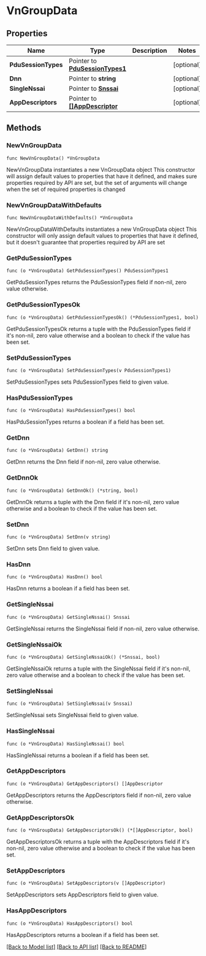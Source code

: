 # VnGroupData

## Properties

Name | Type | Description | Notes
------------ | ------------- | ------------- | -------------
**PduSessionTypes** | Pointer to [**PduSessionTypes1**](PduSessionTypes1.md) |  | [optional] 
**Dnn** | Pointer to **string** |  | [optional] 
**SingleNssai** | Pointer to [**Snssai**](Snssai.md) |  | [optional] 
**AppDescriptors** | Pointer to [**[]AppDescriptor**](AppDescriptor.md) |  | [optional] 

## Methods

### NewVnGroupData

`func NewVnGroupData() *VnGroupData`

NewVnGroupData instantiates a new VnGroupData object
This constructor will assign default values to properties that have it defined,
and makes sure properties required by API are set, but the set of arguments
will change when the set of required properties is changed

### NewVnGroupDataWithDefaults

`func NewVnGroupDataWithDefaults() *VnGroupData`

NewVnGroupDataWithDefaults instantiates a new VnGroupData object
This constructor will only assign default values to properties that have it defined,
but it doesn't guarantee that properties required by API are set

### GetPduSessionTypes

`func (o *VnGroupData) GetPduSessionTypes() PduSessionTypes1`

GetPduSessionTypes returns the PduSessionTypes field if non-nil, zero value otherwise.

### GetPduSessionTypesOk

`func (o *VnGroupData) GetPduSessionTypesOk() (*PduSessionTypes1, bool)`

GetPduSessionTypesOk returns a tuple with the PduSessionTypes field if it's non-nil, zero value otherwise
and a boolean to check if the value has been set.

### SetPduSessionTypes

`func (o *VnGroupData) SetPduSessionTypes(v PduSessionTypes1)`

SetPduSessionTypes sets PduSessionTypes field to given value.

### HasPduSessionTypes

`func (o *VnGroupData) HasPduSessionTypes() bool`

HasPduSessionTypes returns a boolean if a field has been set.

### GetDnn

`func (o *VnGroupData) GetDnn() string`

GetDnn returns the Dnn field if non-nil, zero value otherwise.

### GetDnnOk

`func (o *VnGroupData) GetDnnOk() (*string, bool)`

GetDnnOk returns a tuple with the Dnn field if it's non-nil, zero value otherwise
and a boolean to check if the value has been set.

### SetDnn

`func (o *VnGroupData) SetDnn(v string)`

SetDnn sets Dnn field to given value.

### HasDnn

`func (o *VnGroupData) HasDnn() bool`

HasDnn returns a boolean if a field has been set.

### GetSingleNssai

`func (o *VnGroupData) GetSingleNssai() Snssai`

GetSingleNssai returns the SingleNssai field if non-nil, zero value otherwise.

### GetSingleNssaiOk

`func (o *VnGroupData) GetSingleNssaiOk() (*Snssai, bool)`

GetSingleNssaiOk returns a tuple with the SingleNssai field if it's non-nil, zero value otherwise
and a boolean to check if the value has been set.

### SetSingleNssai

`func (o *VnGroupData) SetSingleNssai(v Snssai)`

SetSingleNssai sets SingleNssai field to given value.

### HasSingleNssai

`func (o *VnGroupData) HasSingleNssai() bool`

HasSingleNssai returns a boolean if a field has been set.

### GetAppDescriptors

`func (o *VnGroupData) GetAppDescriptors() []AppDescriptor`

GetAppDescriptors returns the AppDescriptors field if non-nil, zero value otherwise.

### GetAppDescriptorsOk

`func (o *VnGroupData) GetAppDescriptorsOk() (*[]AppDescriptor, bool)`

GetAppDescriptorsOk returns a tuple with the AppDescriptors field if it's non-nil, zero value otherwise
and a boolean to check if the value has been set.

### SetAppDescriptors

`func (o *VnGroupData) SetAppDescriptors(v []AppDescriptor)`

SetAppDescriptors sets AppDescriptors field to given value.

### HasAppDescriptors

`func (o *VnGroupData) HasAppDescriptors() bool`

HasAppDescriptors returns a boolean if a field has been set.


[[Back to Model list]](../README.md#documentation-for-models) [[Back to API list]](../README.md#documentation-for-api-endpoints) [[Back to README]](../README.md)


